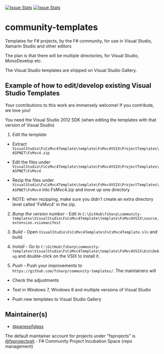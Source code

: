 [![Issue Stats](http://issuestats.com/github/fsprojects/FSharpCommunityTemplates/badge/issue)](http://issuestats.com/github/fsprojects/FSharpCommunityTemplates)
[![Issue Stats](http://issuestats.com/github/fsprojects/FSharpCommunityTemplates/badge/pr)](http://issuestats.com/github/fsprojects/FSharpCommunityTemplates)

community-templates
===================

Templates for F# projects, by the F# community, for use in Visual Studio, Xamarin Studio and other editors

The plan is that there will be multiple directories, for Visual Studio, MonoDevelop etc.

The Visual Studio templates are shipped on Visual Studio Gallery.


## Example of how to edit/develop existing Visual Studio Templates 

Your contributions to this work are immensely welcome! If you contribute, we love you!

You need the Visual Studio 2012 SDK (when editing the templates with that version of Visual Studio)

1. *Edit the template* 

  * Extract ```VisualStudio\FsCsMvc4Template\template\FsMvc4VSIX\ProjectTemplates\ASPNET\FsMvc4.zip```

  * Edit the files under ```VisualStudio\FsCsMvc4Template\template\FsMvc4VSIX\ProjectTemplates\ASPNET\FsMvc4```

  * Rezip the files under ```VisualStudio\FsCsMvc4Template\template\FsMvc4VSIX\ProjectTemplates\ASPNET\FsMvc4``` into FsMvc4.zip and move up one directory

  * NOTE: when rezipping, make sure you didn't create an extra directory level called 'FsMvc4' in the zip.

2. *Bump the version number* - Edit in ```C:\GitHub\fsharp\community-templates\VisualStudio\FsCsMvc4Template\template\FsMvc4VSIX\source.extension.vsixmanifest```

3. *Build* - Open ```VisualStudio\FsCsMvc4Template\FsCsMvc4Template.sln```  and build

4. *Install* - Go to ```C:\GitHub\fsharp\community-templates\VisualStudio\FsCsMvc4Template\template\FsMvc4VSIX\bin\Debug``` and double-click on the VSIX to install it.

5. *Push* - Push your improvements to ```https://github.com/fsharp/community-templates/```. The maintainers will 

  * Check the adjustments 

  * Test in Windows 7, Windows 8 and multiple versions of Visual Studio

  * Push new templates to Visual Studio Gallery


## Maintainer(s)

- [@panesofglass](https://github.com/panesofglass)

The default maintainer account for projects under "fsprojects" is [@fsprojectsgit](https://github.com/fsprojectsgit) - F# Community Project Incubation Space (repo management)
